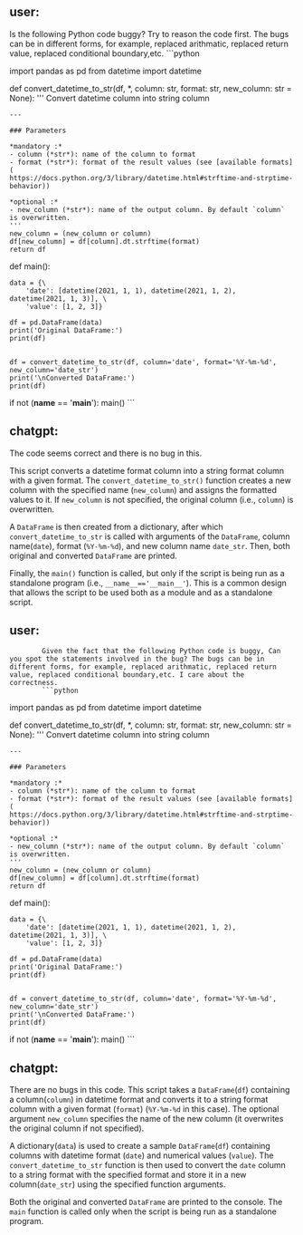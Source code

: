 

## user: 

Is the following Python code buggy? Try to reason the code first. The bugs can be in different forms, for example, replaced arithmatic, replaced return value, replaced conditional boundary,etc.
            ```python
            



















import pandas as pd
from datetime import datetime

def convert_datetime_to_str(df, *, column: str, format: str, new_column: str = None):
    '''
    Convert datetime column into string column

    ---

    ### Parameters

    *mandatory :*
    - column (*str*): name of the column to format
    - format (*str*): format of the result values (see [available formats](
    https://docs.python.org/3/library/datetime.html#strftime-and-strptime-behavior))

    *optional :*
    - new_column (*str*): name of the output column. By default `column` is overwritten.
    '''
    new_column = (new_column or column)
    df[new_column] = df[column].dt.strftime(format)
    return df

def main():
    
    data = {\
        'date': [datetime(2021, 1, 1), datetime(2021, 1, 2), datetime(2021, 1, 3)], \
        'value': [1, 2, 3]}
    
    df = pd.DataFrame(data)
    print('Original DataFrame:')
    print(df)
    
    
    df = convert_datetime_to_str(df, column='date', format='%Y-%m-%d', new_column='date_str')
    print('\nConverted DataFrame:')
    print(df)

if not (__name__ == '__main__'):
    main()
            ```
            

## chatgpt: 

The code seems correct and there is no bug in this. 

This script converts a datetime format column into a string format column with a given format. The `convert_datetime_to_str()` function creates a new column with the specified name (`new_column`) and assigns the formatted values to it. If `new_column` is not specified, the original column (i.e., `column`) is overwritten. 

A `DataFrame` is then created from a dictionary, after which `convert_datetime_to_str` is called with arguments of the `DataFrame`, column name(`date`), format (`%Y-%m-%d`), and new column name `date_str`. Then, both original and converted `DataFrame` are printed. 

Finally, the `main()` function is called, but only if the script is being run as a standalone program (i.e., `__name__=='__main__'`). This is a common design that allows the script to be used both as a module and as a standalone script.

## user: 


            Given the fact that the following Python code is buggy, Can you spot the statements involved in the bug? The bugs can be in different forms, for example, replaced arithmatic, replaced return value, replaced conditional boundary,etc. I care about the correctness.
            ```python
            



















import pandas as pd
from datetime import datetime

def convert_datetime_to_str(df, *, column: str, format: str, new_column: str = None):
    '''
    Convert datetime column into string column

    ---

    ### Parameters

    *mandatory :*
    - column (*str*): name of the column to format
    - format (*str*): format of the result values (see [available formats](
    https://docs.python.org/3/library/datetime.html#strftime-and-strptime-behavior))

    *optional :*
    - new_column (*str*): name of the output column. By default `column` is overwritten.
    '''
    new_column = (new_column or column)
    df[new_column] = df[column].dt.strftime(format)
    return df

def main():
    
    data = {\
        'date': [datetime(2021, 1, 1), datetime(2021, 1, 2), datetime(2021, 1, 3)], \
        'value': [1, 2, 3]}
    
    df = pd.DataFrame(data)
    print('Original DataFrame:')
    print(df)
    
    
    df = convert_datetime_to_str(df, column='date', format='%Y-%m-%d', new_column='date_str')
    print('\nConverted DataFrame:')
    print(df)

if not (__name__ == '__main__'):
    main()
            ```
            

## chatgpt: 

There are no bugs in this code. This script takes a `DataFrame`(`df`) containing a column(`column`) in datetime format and converts it to a string format column with a given format (`format`) (`%Y-%m-%d` in this case). The optional argument `new_column` specifies the name of the new column (it overwrites the original column if not specified). 

A dictionary(`data`) is used to create a sample `DataFrame`(`df`) containing columns with datetime format (`date`) and numerical values (`value`). The `convert_datetime_to_str` function is then used to convert the `date` column to a string format with the specified format and store it in a new column(`date_str`) using the specified function arguments. 

Both the original and converted `DataFrame` are printed to the console. The `main` function is called only when the script is being run as a standalone program.
